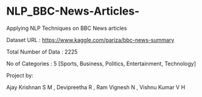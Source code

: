 # NLP_BBC-News-Articles-
Applying NLP Techniques on BBC News articles

Dataset URL : https://www.kaggle.com/pariza/bbc-news-summary​

Total Number of Data : 2225

No of Categories : 5
[Sports, Business, Politics, Entertainment, Technology]



Project by:

Ajay Krishnan S M ,
Devipreetha R ,
Ram Vignesh N ,
Vishnu Kumar V H 
